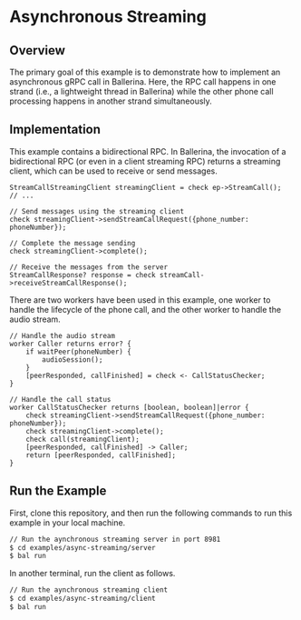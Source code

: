 # Asynchronous Streaming

## Overview
The primary goal of this example is to demonstrate how to implement an asynchronous gRPC call in Ballerina. Here, the RPC call happens in one strand (i.e., a lightweight thread in Ballerina) while the other phone call processing happens in another strand simultaneously.

## Implementation
This example contains a bidirectional RPC. In Ballerina, the invocation of a bidirectional RPC (or even in a client streaming RPC) returns a streaming client, which can be used to receive or send messages.
```ballerina
StreamCallStreamingClient streamingClient = check ep->StreamCall();
// ...

// Send messages using the streaming client
check streamingClient->sendStreamCallRequest({phone_number: phoneNumber});

// Complete the message sending
check streamingClient->complete();

// Receive the messages from the server
StreamCallResponse? response = check streamCall->receiveStreamCallResponse();
```

There are two workers have been used in this example, one worker to handle the lifecycle of the phone call, and the other worker to handle the audio stream.
```ballerina
// Handle the audio stream
worker Caller returns error? {
    if waitPeer(phoneNumber) {
        audioSession();
    }
    [peerResponded, callFinished] = check <- CallStatusChecker;
}

// Handle the call status
worker CallStatusChecker returns [boolean, boolean]|error {
    check streamingClient->sendStreamCallRequest({phone_number: phoneNumber});
    check streamingClient->complete();
    check call(streamingClient);
    [peerResponded, callFinished] -> Caller;
    return [peerResponded, callFinished];
}
```

## Run the Example

First, clone this repository, and then run the following commands to run this example in your local machine.

```sh
// Run the aynchronous streaming server in port 8981
$ cd examples/async-streaming/server
$ bal run
```

In another terminal, run the client as follows.
```sh
// Run the aynchronous streaming client
$ cd examples/async-streaming/client
$ bal run
```
